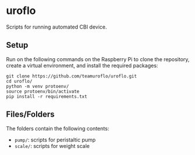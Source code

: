 # uroflo
Scripts for running automated CBI device.

## Setup
Run on the following commands on the Raspberry Pi to clone the repository, create a virtual environment, and install the required packages:

```
git clone https://github.com/teamuroflo/uroflo.git
cd uroflo/
python -m venv protoenv/
source protoenv/bin/activate
pip install -r requirements.txt
```

## Files/Folders
The folders contain the following contents:
* ```pump/```: scripts for peristaltic pump
* ```scale/```: scripts for weight scale
